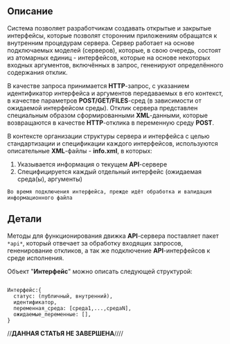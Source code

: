 ## Описание ##

Система позволяет разработчикам создавать открытые и закрытые интерфейсы, которые позволят сторонним приложениям обращатся к внутренним процедурам сервера. Сервер работает на основе подключаемых моделей (серверов), которые, в свою очередь, состоят из атомарных единиц - интерфейсов, которые на основе некоторых входных аргументов, включённых в запрос, гененируют определённого содержания отклик.

В качестве запроса принимается **HTTP**-запрос, с указанием идентификатор интерфейса и аргументов передаваемых в его контекст, в качестве параметров **POST/GET/FILES**-сред (в зависимости от ожидаемой интерфейсом среды). Отклик сервера представлен специальным образом сформированными **XML**-данными, которые возвращаются в качестве **HTTP**-отклика в переменную среду **POST**.

В контексте организации структуры сервера и интерфейса с целью стандартизации и спецификации каждого интерфейсов, используются описательные **XML**-файлы - **info.xml**, в которых:
  1. Указывается информация о текущем **API**-сервере
  1. Специфицируется каждый отдельный интерфейс (ожидаемая среда(ы), аргументы)

```
Во время подключения интерфейса, прежде идёт обработка и валидация информационного файла
```

## Детали ##

Методы для функционирования движка **API**-сервера поставляет пакет `*api*`, который отвечает за обработку входящих запросов, гененирование откликов, а так же подключение **API**-интерфейсов к среде исполнения.

Объект "**Интерфейс**" можно описать следующей структурой:
```

Интерфейс:{
  статус: (публичный, внутренний),
  идентификатор,
  переменная_среда: [среда1,...,средаN],
  ожидаемые_переменные: [],
}

```



//**ДАННАЯ СТАТЬЯ НЕ ЗАВЕРШЕНА**////





